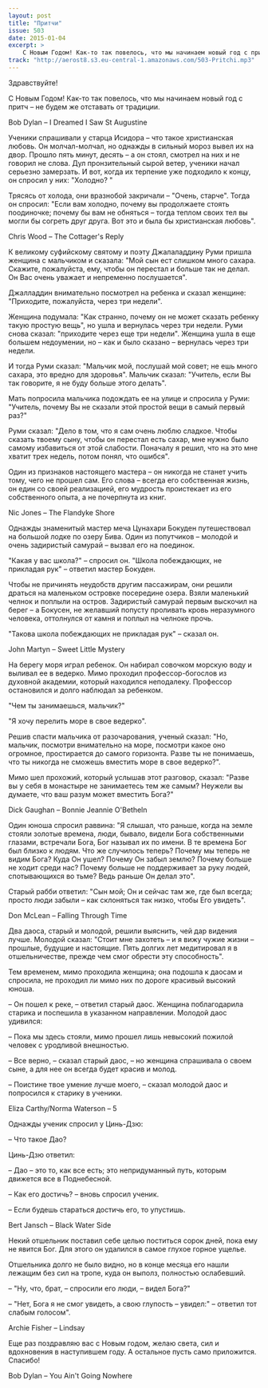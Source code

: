 ```yaml
---
layout: post
title: "Притчи"
issue: 503
date: 2015-01-04
excerpt: >
    С Новым Годом! Как-то так повелось, что мы начинаем новый год с притч – не будем же отставать от традиции.
track: "http://aerost8.s3.eu-central-1.amazonaws.com/503-Pritchi.mp3"
---
```


Здравствуйте!

С Новым Годом! Как-то так повелось, что мы начинаем новый год с притч – не будем же отставать от традиции.

Bob Dylan – I Dreamed I Saw St Augustine

Ученики спрашивали у старца Исидора – что такое христианская любовь. Он молчал-молчал, но однажды в сильный мороз вывел их на двор. Прошло пять минут, десять – а он стоял, смотрел на них и не говорил не слова. Дул пронзительный сырой ветер, ученики начал серьезно замерзать. И вот, когда их терпение уже подходило к концу, он спросил у них: "Холодно? "

Трясясь от холода, они вразнобой закричали – "Очень, старче". Тогда он спросил: "Если вам холодно, почему вы продолжаете стоять поодиночке; почему бы вам не обняться – тогда теплом своих тел вы могли бы согреть друг друга. Вот это и была бы христианская любовь".

Chris Wood – The Cottager's Reply

К великому суфийскому святому и поэту Джалаладдину Руми пришла женщина с мальчиком и сказала: "Мой сын ест слишком много сахара. Скажите, пожалуйста, ему, чтобы он перестал и больше так не делал. Он Вас очень уважает и непременно послушается".

Джалладдин внимательно посмотрел на ребенка и сказал женщине: "Приходите, пожалуйста, через три недели".

Женщина подумала: "Как странно, почему он не может сказать ребенку такую простую вещь", но ушла и вернулась через три недели. Руми снова сказал: "приходите через еще три недели". Женщина ушла в еще большем недоумении, но – как и было сказано – вернулась через три недели.

И тогда Руми сказал: "Мальчик мой, послушай мой совет; не ешь много сахара, это вредно для здоровья". Мальчик сказал: "Учитель, если Вы так говорите, я не буду больше этого делать".

Мать попросила мальчика подождать ее на улице и спросила у Руми: "Учитель, почему Вы не сказали этой простой вещи в самый первый раз?"

Руми сказал: "Дело в том, что я сам очень люблю сладкое. Чтобы сказать твоему сыну, чтобы он перестал есть сахар, мне нужно было самому избавиться от этой слабости. Поначалу я решил, что на это мне хватит трех недель, потом понял, что ошибся".

Один из признаков настоящего мастера – он никогда не станет учить тому, чего не прошел сам. Его слова – всегда его собственная жизнь, он един со своей реализацией, его мудрость проистекает из его собственного опыта, а не почерпнута из книг.

Nic Jones – The Flandyke Shore

Однажды знаменитый мастер меча Цунахари Бокуден путешествовал на большой лодке по озеру Бива. Один из попутчиков – молодой и очень задиристый самурай – вызвал его на поединок.

"Какая у вас школа?" – спросил он. "Школа побеждающих, не прикладая рук" – ответил мастер Бокуден.

Чтобы не причинять неудобств другим пассажирам, они решили драться на маленьком островке посередине озера. Взяли маленький челнок и поплыли на остров. Задиристый самурай первым выскочил на берег – а Бокусен, не желавший попусту проливать кровь неразумного человека, оттолнулся от камня и поплыл на челноке прочь.

"Такова школа побеждающих не прикладая рук" – сказал он.

John Martyn – Sweet Little Mystery

На берегу моря играл ребенок. Он набирал совочком морскую воду и выливал ее в ведерко. Мимо проходил профессор-богослов из духовной академии, который находился неподалеку. Профессор остановился и долго наблюдал за ребенком.

"Чем ты занимаешься, мальчик?"

"Я хочу перелить море в свое ведерко".

Решив спасти мальчика от разочарования, ученый сказал: "Но, мальчик, посмотри внимательно на море, посмотри какое оно огромное, простирается до самого горизонта. Разве ты не понимаешь, что ты никогда не сможешь вместить море в свое ведерко?".

Мимо шел прохожий, который услышав этот разговор, сказал: "Разве вы у себя в монастыре не занимаетесь тем же самым? Неужели вы думаете, что ваш разум может вместить Бога?"

Dick Gaughan – Bonnie Jeannie O'Betheln

Один юноша спросил раввина: "Я слышал, что раньше, когда на земле стояли золотые времена, люди, бывало, видели Бога собственными глазами, встречали Бога, Бог называл их по имени. В те времена Бог был близко к людям. Что же случилось теперь? Почему мы теперь не видим Бога? Куда Он ушел? Почему Он забыл землю? Почему больше не ходит среди нас? Почему больше не поддерживает за руку людей, спотывающихся во тьме? Ведь раньше Он делал это".

Старый рабби ответил: "Сын мой; Он и сейчас там же, где был всегда; просто люди забыли – как склоняться так низко, чтобы Его увидеть".

Don McLean – Falling Through Time

Два даоса, старый и молодой, решили выяснить, чей дар видения лучше. Молодой сказал: "Стоит мне захотеть – и я вижу чужие жизни – прошлые, будущие и настоящие. Пять долгих лет медитировал я в отшельничестве, прежде чем смог обрести эту способность".

Тем временем, мимо проходила женщина; она подошла к даосам и спросила, не проходил ли мимо них по дороге красивый высокий юноша.

– Он пошел к реке, – ответил старый даос. Женщина поблагодарила старика и поспешила в указанном направлении. Молодой даос удивился:

– Пока мы здесь стояли, мимо прошел лишь невысокий пожилой человек с уродливой внешностью.

– Все верно, – сказал старый даос, – но женщина спрашивала о своем сыне, а для нее он всегда будет красив и молод.

– Поистине твое умение лучше моего, – сказал молодой даос и попросился к старику в ученики.

Eliza Carthy/Norma Waterson – 5

Однажды ученик спросил у Цинь-Дзю:

– Что такое Дао?

Цинь-Дзю ответил:

– Дао – это то, как все есть; это непридуманный путь, которым движется все в Поднебесной.

– Как его достичь? – вновь спросил ученик.

– Если будешь стараться достичь его, то упустишь.

Bert Jansch – Black Water Side

Некий отшельник поставил себе целью поститься сорок дней, пока ему не явится Бог. Для этого он удалился в самое глухое горное ущелье.

Отшельника долго не было видно, но в конце месяца его нашли лежащим без сил на тропе, куда он выполз, полностью ослабевший.

– "Ну, что, брат, – спросили его люди, – видел Бога?"

– "Нет, Бога я не смог увидеть, а свою глупость – увидел:" – ответил тот слабым голосом".

Archie Fisher – Lindsay

Еще раз поздравляю вас с Новым годом, желаю света, сил и вдохновения в наступившем году. А остальное пусть само приложится. Спасибо!

Bob Dylan – You Ain't Going Nowhere
